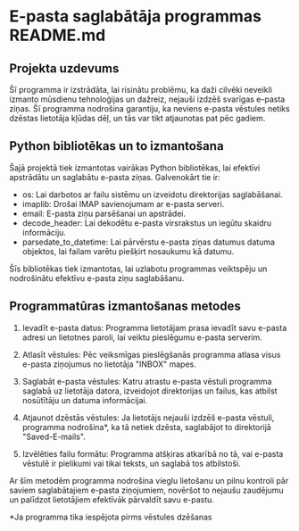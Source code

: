 # E-pasta saglabātāja programmas README.md

## Projekta uzdevums

Šī programma ir izstrādāta, lai risinātu problēmu, ka daži cilvēki neveikli izmanto mūsdienu tehnoloģijas un dažreiz, nejauši izdzēš svarīgas e-pasta ziņas. Šī programma nodrošina garantiju, ka neviens e-pasta vēstules netiks dzēstas lietotāja kļūdas dēļ, un tās var tikt atjaunotas pat pēc gadiem.

## Python bibliotēkas un to izmantošana

Šajā projektā tiek izmantotas vairākas Python bibliotēkas, lai efektīvi apstrādātu un saglabātu e-pasta ziņas. Galvenokārt tie ir:

- os: Lai darbotos ar failu sistēmu un izveidotu direktorijas saglabāšanai.
- imaplib: Drošai IMAP savienojumam ar e-pasta serveri.
- email: E-pasta ziņu parsēšanai un apstrādei.
- decode_header: Lai dekodētu e-pasta virsrakstus un iegūtu skaidru informāciju.
- parsedate_to_datetime: Lai pārvērstu e-pasta ziņas datumus datuma objektos, lai failam varētu piešķirt nosaukumu kā datumu.

Šīs bibliotēkas tiek izmantotas, lai uzlabotu programmas veiktspēju un nodrošinātu efektīvu e-pasta ziņu saglabāšanu.

## Programmatūras izmantošanas metodes

1. Ievadīt e-pasta datus: Programma lietotājam prasa ievadīt savu e-pasta adresi un lietotnes paroli, lai veiktu pieslēgumu e-pasta serverim.

2. Atlasīt vēstules: Pēc veiksmīgas pieslēgšanās programma atlasa visus e-pasta ziņojumus no lietotāja "INBOX" mapes.

3. Saglabāt e-pasta vēstules: Katru atrastu e-pasta vēstuli programma saglabā uz lietotāja datora, izveidojot direktorijas un failus, kas atbilst nosūtītāju un datuma informācijai.

4. Atjaunot dzēstās vēstules: Ja lietotājs nejauši izdzēš e-pasta vēstuli, programma nodrošina*, ka tā netiek dzēsta, saglabājot to direktorijā "Saved-E-mails".

5. Izvēlēties failu formātu: Programma atšķiras atkarībā no tā, vai e-pasta vēstulē ir pielikumi vai tikai teksts, un saglabā tos atbilstoši.

Ar šīm metodēm programma nodrošina vieglu lietošanu un pilnu kontroli pār saviem saglabātajiem e-pasta ziņojumiem, novēršot to nejaušu zaudējumu un palīdzot lietotājiem efektīvāk pārvaldīt savu e-pastu.

*Ja programma tika iespējota pirms vēstules dzēšanas
